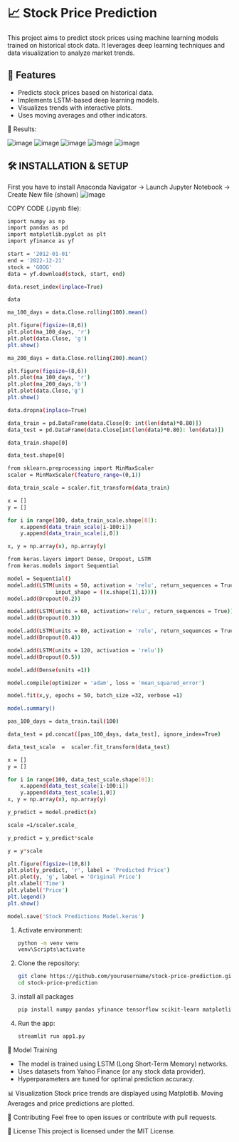 # 📈 Stock Price Prediction

This project aims to predict stock prices using machine learning models trained on historical stock data. It leverages deep learning techniques and data visualization to analyze market trends.

## 🚀 Features
- Predicts stock prices based on historical data.
- Implements LSTM-based deep learning models.
- Visualizes trends with interactive plots.
- Uses moving averages and other indicators.

📸 Results:

![image](https://github.com/user-attachments/assets/2b7d59bf-934b-402c-8cb1-f6f5a5d85fac)
![image](https://github.com/user-attachments/assets/41a33070-e8e2-47b2-a10a-81bbac14069a)
![image](https://github.com/user-attachments/assets/63beb568-0e2d-4b1f-af3f-908b8d5e1df5)
![image](https://github.com/user-attachments/assets/8903037c-c71b-4624-ba2b-5aa99a8acfe8)
![image](https://github.com/user-attachments/assets/49c5a548-e6ab-42aa-9b31-31cf2842bf2c)


## 🛠️ INSTALLATION & SETUP

First you have to install Anaconda Navigator  -> Launch Jupyter Notebook -> Create New file (shown)
![image](https://github.com/user-attachments/assets/44c97eb0-ace3-4845-afd2-0b23ab1768af)

COPY CODE (.ipynb file):
``` bash
import numpy as np
import pandas as pd
import matplotlib.pyplot as plt
import yfinance as yf
```
``` bash
start = '2012-01-01'
end = '2022-12-21'
stock = 'GOOG'
data = yf.download(stock, start, end)
```
``` bash
data.reset_index(inplace=True)
```
``` bash
data
```
``` bash
ma_100_days = data.Close.rolling(100).mean()
```
``` bash
plt.figure(figsize=(8,6))
plt.plot(ma_100_days, 'r')
plt.plot(data.Close, 'g')
plt.show()
```
``` bash
ma_200_days = data.Close.rolling(200).mean()
```
``` bash
plt.figure(figsize=(8,6))
plt.plot(ma_100_days, 'r')
plt.plot(ma_200_days,'b')
plt.plot(data.Close,'g')
plt.show()
```
``` bash
data.dropna(inplace=True)
```
``` bash
data_train = pd.DataFrame(data.Close[0: int(len(data)*0.80)])
data_test = pd.DataFrame(data.Close[int(len(data)*0.80): len(data)])
```
``` bash
data_train.shape[0]
```
``` bash
data_test.shape[0]
```
``` bash
from sklearn.preprocessing import MinMaxScaler
scaler = MinMaxScaler(feature_range=(0,1))
```
``` bash
data_train_scale = scaler.fit_transform(data_train)
```
``` bash
x = []
y = []
```
``` bash
for i in range(100, data_train_scale.shape[0]):
    x.append(data_train_scale[i-100:i])
    y.append(data_train_scale[i,0])
```
``` bash
x, y = np.array(x), np.array(y)
```
``` bash
from keras.layers import Dense, Dropout, LSTM
from keras.models import Sequential
```
``` bash
model = Sequential()
model.add(LSTM(units = 50, activation = 'relu', return_sequences = True,
               input_shape = ((x.shape[1],1))))
model.add(Dropout(0.2))

model.add(LSTM(units = 60, activation='relu', return_sequences = True))
model.add(Dropout(0.3))

model.add(LSTM(units = 80, activation = 'relu', return_sequences = True))
model.add(Dropout(0.4))

model.add(LSTM(units = 120, activation = 'relu'))
model.add(Dropout(0.5))

model.add(Dense(units =1))
```
``` bash
model.compile(optimizer = 'adam', loss = 'mean_squared_error')
```
``` bash
model.fit(x,y, epochs = 50, batch_size =32, verbose =1)
```
``` bash
model.summary()
```
``` bash
pas_100_days = data_train.tail(100)
```
``` bash
data_test = pd.concat([pas_100_days, data_test], ignore_index=True)
```
``` bash
data_test_scale  =  scaler.fit_transform(data_test)
```
``` bash
x = []
y = []

for i in range(100, data_test_scale.shape[0]):
    x.append(data_test_scale[i-100:i])
    y.append(data_test_scale[i,0])
x, y = np.array(x), np.array(y)
```
``` bash
y_predict = model.predict(x)
```
``` bash
scale =1/scaler.scale_
```
``` bash
y_predict = y_predict*scale
```
``` bash
y = y*scale
```
``` bash
plt.figure(figsize=(10,8))
plt.plot(y_predict, 'r', label = 'Predicted Price')
plt.plot(y, 'g', label = 'Original Price')
plt.xlabel('Time')
plt.ylabel('Price')
plt.legend()
plt.show()
```
``` bash
model.save('Stock Predictions Model.keras')
```

1. Activate environment:
   ```bash
   python -m venv venv
   venv\Scripts\activate
   ```
2. Clone the repository:
   ```bash
   git clone https://github.com/yourusername/stock-price-prediction.git
   cd stock-price-prediction
   ```
3. install all packages
   ``` bash
   pip install numpy pandas yfinance tensorflow scikit-learn matplotlib streamlit
   ```
4. Run the app:
   ```bash
   streamlit run app1.py
   ```


🧠 Model Training
- The model is trained using LSTM (Long Short-Term Memory) networks.
- Uses datasets from Yahoo Finance (or any stock data provider).
- Hyperparameters are tuned for optimal prediction accuracy.

📊 Visualization
Stock price trends are displayed using Matplotlib.
Moving Averages and price predictions are plotted.

🤝 Contributing
Feel free to open issues or contribute with pull requests.

📜 License
This project is licensed under the MIT License.
